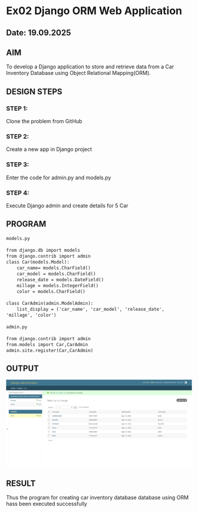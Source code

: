 # Ex02 Django ORM Web Application
## Date: 19.09.2025

## AIM
To develop a Django application to store and retrieve data from a Car Inventory Database using Object Relational Mapping(ORM).

## DESIGN STEPS

### STEP 1:
Clone the problem from GitHub

### STEP 2:
Create a new app in Django project

### STEP 3:
Enter the code for admin.py and models.py

### STEP 4:
Execute Django admin and create details for 5 Car 

## PROGRAM

```
models.py

from django.db import models
from django.contrib import admin
class Car(models.Model):
    car_name= models.CharField()
    car_model = models.CharField()
    release_date = models.DateField()
    millage = models.IntegerField()
    color = models.CharField()

class CarAdmin(admin.ModelAdmin):
    list_display = ('car_name', 'car_model', 'release_date', 'millage', 'color')

admin.py

from django.contrib import admin
from.models import Car,CarAdmin
admin.site.register(Car,CarAdmin)
```

## OUTPUT
![alt text](image-1.png)



## RESULT
Thus the program for creating car inventory database database using ORM hass been executed successfully
